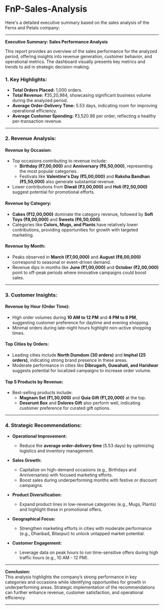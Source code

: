 # FnP-Sales-Analysis

Here's a detailed executive summary based on the sales analysis of the Ferns and Petals company:

---

**Executive Summary: Sales Performance Analysis**

This report provides an overview of the sales performance for the analyzed period, offering insights into revenue generation, customer behavior, and operational metrics. The dashboard visually presents key metrics and trends to aid in strategic decision-making.

### **1. Key Highlights:**
- **Total Orders Placed:** 1,000 orders.
- **Total Revenue:** ₹35,20,984, showcasing significant business volume during the analyzed period.
- **Average Order-Delivery Time:** 5.53 days, indicating room for improving operational efficiency.
- **Average Customer Spending:** ₹3,520.98 per order, reflecting a healthy per-transaction revenue.

---

### **2. Revenue Analysis:**
#### **Revenue by Occasion:**
- Top occasions contributing to revenue include:
  - **Birthday (₹7,00,000)** and **Anniversary (₹6,50,000)**, representing the most popular categories.
  - Festivals like **Valentine's Day (₹5,00,000)** and **Raksha Bandhan (₹5,50,000)** also generate substantial revenue.
- Lower contributions from **Diwali (₹3,00,000)** and **Holi (₹2,50,000)** suggest potential for promotional efforts.

#### **Revenue by Category:**
- **Cakes (₹12,00,000)** dominate the category revenue, followed by **Soft Toys (₹8,00,000)** and **Sweets (₹6,50,000)**.
- Categories like **Colors, Mugs, and Plants** have relatively lower contributions, providing opportunities for growth with targeted marketing.

#### **Revenue by Month:**
- Peaks observed in **March (₹7,00,000)** and **August (₹8,00,000)** correspond to seasonal or event-driven demand.
- Revenue dips in months like **June (₹1,00,000)** and **October (₹2,00,000)** point to off-peak periods where innovative campaigns could boost sales.

---

### **3. Customer Insights:**
#### **Revenue by Hour (Order Time):**
- High order volumes during **10 AM to 12 PM** and **4 PM to 8 PM**, suggesting customer preference for daytime and evening shopping.
- Minimal orders during late-night hours highlight non-active shopping times.

#### **Top Cities by Orders:**
- Leading cities include **North Dumdum (30 orders)** and **Imphal (25 orders)**, indicating strong brand presence in these areas.
- Moderate performance in cities like **Dibrugarh, Guwahati, and Haridwar** suggests potential for localized campaigns to increase order volume.

#### **Top 5 Products by Revenue:**
- Best-selling products include:
  - **Magnam Set (₹1,30,000)** and **Quia Gift (₹1,20,000)** at the top.
  - **Deserunt Box** and **Dolores Gift** also perform well, indicating customer preference for curated gift options.

---

### **4. Strategic Recommendations:**
- **Operational Improvement:**
  - Reduce the **average order-delivery time** (5.53 days) by optimizing logistics and inventory management.
  
- **Sales Growth:**
  - Capitalize on high-demand occasions (e.g., Birthdays and Anniversaries) with focused marketing efforts.
  - Boost sales during underperforming months with festive or discount campaigns.
  
- **Product Diversification:**
  - Expand product lines in low-revenue categories (e.g., Mugs, Plants) and highlight these in promotional offers.
  
- **Geographical Focus:**
  - Strengthen marketing efforts in cities with moderate performance (e.g., Dhanbad, Bilaspur) to unlock untapped market potential.
  
- **Customer Engagement:**
  - Leverage data on peak hours to run time-sensitive offers during high traffic hours (e.g., 10 AM - 12 PM).

---

**Conclusion:**  
This analysis highlights the company’s strong performance in key categories and occasions while identifying opportunities for growth in underperforming areas. Strategic implementation of the recommendations can further enhance revenue, customer satisfaction, and operational efficiency.

--- 
